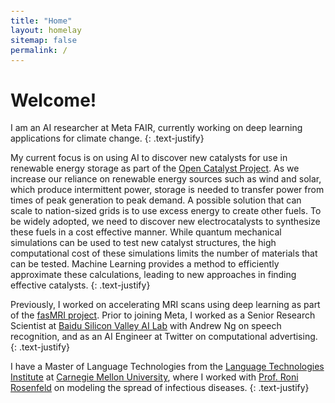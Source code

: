 ```yaml
---
title: "Home"
layout: homelay
sitemap: false
permalink: /
---
```


<style>
code {padding: 6px 8px; font-size: 90%;}
</style>

# Welcome!

I am an AI researcher at Meta FAIR, currently working on deep learning applications for climate change. 
{: .text-justify}

My current focus is on using AI to discover new catalysts for use in renewable energy storage as part of the <a href="https://opencatalystproject.org/" target="_blank">Open Catalyst Project</a>. 
As we increase our reliance on renewable energy sources such as wind and solar, which produce intermittent power, storage is needed to transfer power from times of peak generation to peak demand.
A possible solution that can scale to nation-sized grids is to use excess energy to create other fuels. To be widely adopted, we need to discover new electrocatalysts to synthesize these fuels in a cost effective manner. While quantum mechanical simulations can be used to test new catalyst structures, the high computational cost of these simulations limits the number of materials that can be tested. Machine Learning provides a method to efficiently approximate these calculations, leading to new approaches in finding effective catalysts.
{: .text-justify}

Previously, I worked on accelerating MRI scans using deep learning as part of the <a href="https://fastmri.org/" target="_blank">fasMRI project</a>.
Prior to joining Meta, I worked as a Senior Research Scientist at <a href="http://research.baidu.com/" target="_blank">Baidu Silicon Valley AI Lab</a> with Andrew Ng on speech recognition, and as an AI Engineer at Twitter on computational advertising. 
{: .text-justify}

I have a Master of Language Technologies from the <a href="https://www.lti.cs.cmu.edu/" target="_blank">Language Technologies Institute</a> at <a href="https://www.cmu.edu/" target="_blank">Carnegie Mellon University</a>, where I worked with <a href="http://www.cs.cmu.edu/~roni/" target="_blank">Prof. Roni Rosenfeld</a> on modeling the spread of infectious diseases.
{: .text-justify}
